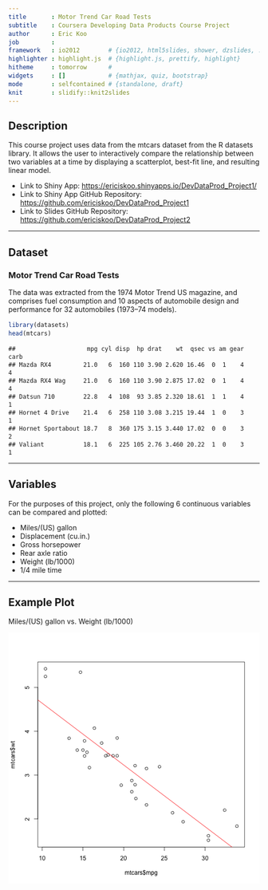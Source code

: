 ```yaml
---
title       : Motor Trend Car Road Tests
subtitle    : Coursera Developing Data Products Course Project
author      : Eric Koo
job         : 
framework   : io2012        # {io2012, html5slides, shower, dzslides, ...}
highlighter : highlight.js  # {highlight.js, prettify, highlight}
hitheme     : tomorrow      # 
widgets     : []            # {mathjax, quiz, bootstrap}
mode        : selfcontained # {standalone, draft}
knit        : slidify::knit2slides
---
```


## Description

This course project uses data from the mtcars dataset from the R datasets library. It allows the user to interactively compare the relationship between two variables at a time by displaying a scatterplot, best-fit line, and resulting linear model.

- Link to Shiny App: https://ericiskoo.shinyapps.io/DevDataProd_Project1/
- Link to Shiny App GitHub Repository: https://github.com/ericiskoo/DevDataProd_Project1
- Link to Slides GitHub Repository: https://github.com/ericiskoo/DevDataProd_Project2

---

## Dataset

### Motor Trend Car Road Tests

The data was extracted from the 1974 Motor Trend US magazine, and comprises fuel consumption and 10 aspects of automobile design and performance for 32 automobiles (1973–74 models).


```r
library(datasets)
head(mtcars)
```

```
##                    mpg cyl disp  hp drat    wt  qsec vs am gear carb
## Mazda RX4         21.0   6  160 110 3.90 2.620 16.46  0  1    4    4
## Mazda RX4 Wag     21.0   6  160 110 3.90 2.875 17.02  0  1    4    4
## Datsun 710        22.8   4  108  93 3.85 2.320 18.61  1  1    4    1
## Hornet 4 Drive    21.4   6  258 110 3.08 3.215 19.44  1  0    3    1
## Hornet Sportabout 18.7   8  360 175 3.15 3.440 17.02  0  0    3    2
## Valiant           18.1   6  225 105 2.76 3.460 20.22  1  0    3    1
```

---

## Variables

For the purposes of this project, only the following 6 continuous variables can be compared and plotted:

- Miles/(US) gallon
- Displacement (cu.in.)
- Gross horsepower
- Rear axle ratio
- Weight (lb/1000)
- 1/4 mile time

---

## Example Plot

Miles/(US) gallon vs. Weight (lb/1000) 

![plot of chunk unnamed-chunk-2](assets/fig/unnamed-chunk-2-1.png) 

